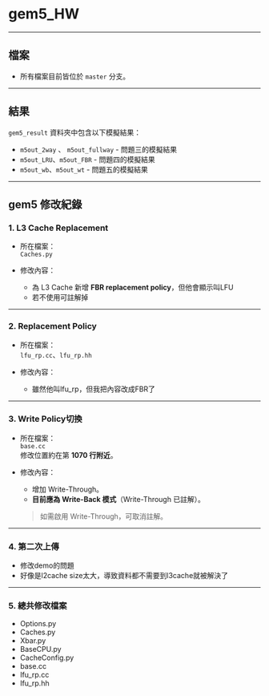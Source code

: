 # gem5_HW

---

## 檔案

- 所有檔案目前皆位於 `master` 分支。

---

## 結果

`gem5_result` 資料夾中包含以下模擬結果：

- `m5out_2way` 、 `m5out_fullway` - 問題三的模擬結果
- `m5out_LRU`、`m5out_FBR` - 問題四的模擬結果
- `m5out_wb`、`m5out_wt` - 問題五的模擬結果

---

## gem5 修改紀錄

### 1. L3 Cache Replacement

- 所在檔案：  
  `Caches.py`

- 修改內容：
  - 為 L3 Cache 新增 **FBR replacement policy**，但他會顯示叫LFU
  - 若不使用可註解掉

---

### 2. Replacement Policy

- 所在檔案：  
  `lfu_rp.cc`、`lfu_rp.hh`

- 修改內容：
  - 雖然他叫lfu_rp，但我把內容改成FBR了

---

### 3. Write Policy切換

- 所在檔案：  
  `base.cc`  
  修改位置約在第 **1070 行附近**。

- 修改內容：
  - 增加 Write-Through。
  - **目前應為 Write-Back 模式**（Write-Through 已註解）。

  > 如需啟用 Write-Through，可取消註解。

---
### 4. 第二次上傳

- 修改demo的問題
- 好像是l2cache size太大，導致資料都不需要到l3cache就被解決了

---
### 5. 總共修改檔案

- Options.py
- Caches.py
- Xbar.py
- BaseCPU.py
- CacheConfig.py
- base.cc
- lfu_rp.cc
- lfu_rp.hh

